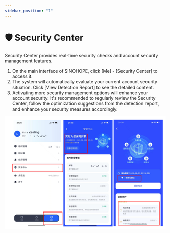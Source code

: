 ```yaml
---
sidebar_position: "1"
---
```

# 🛡 Security Center

Security Center provides real-time security checks and account security management features.

1. On the main interface of SINOHOPE, click \[Me] - \[Security Center] to access it.
2. The system will automatically evaluate your current account security situation. Click \[View Detection Report] to see the detailed content.
3. Activating more security management options will enhance your account security. It's recommended to regularly review the Security Center, follow the optimization suggestions from the detection report, and enhance your security measures accordingly.

![](<../images/assets/1691069984254.jpg>)

